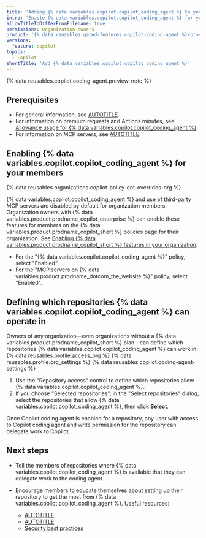 ```yaml
---
title: 'Adding {% data variables.copilot.copilot_coding_agent %} to your organization'
intro: 'Enable {% data variables.copilot.copilot_coding_agent %} for your members and define repositories where it is available.'
allowTitleToDifferFromFilename: true
permissions: Organization owners
product: '{% data reusables.gated-features.copilot-coding-agent %}<br><a href="https://github.com/github-copilot/purchase?ref_cta=Copilot+Enterprise+trial&ref_cta=Copilot+Business+trial&ref_loc=adding-cca-to-org" target="_blank" class="btn btn-primary mt-3 mr-3 no-underline"><span>Sign up for {% data variables.product.prodname_copilot_short %}</span> {% octicon "link-external" height:16 %}</a>'
versions:
  feature: copilot
topics:
  - Copilot
shortTitle: 'Add {% data variables.copilot.copilot_coding_agent %}'
---
```


{% data reusables.copilot.coding-agent.preview-note %}

## Prerequisites

* For general information, see [AUTOTITLE](/copilot/rolling-out-github-copilot-at-scale/enabling-developers/using-copilot-coding-agent-in-org).
* For information on premium requests and Actions minutes, see [Allowance usage for {% data variables.copilot.copilot_coding_agent %}](/billing/managing-billing-for-your-products/managing-billing-for-github-copilot/about-billing-for-github-copilot#allowance-usage-for-copilot-coding-agent).
* For information on MCP servers, see [AUTOTITLE](/copilot/customizing-copilot/extending-copilot-coding-agent-with-mcp).

## Enabling {% data variables.copilot.copilot_coding_agent %} for your members

{% data reusables.organizations.copilot-policy-ent-overrides-org %}

{% data variables.copilot.copilot_coding_agent %} and use of third-party MCP servers are disabled by default for organization members. Organization owners with {% data variables.product.prodname_copilot_enterprise %} can enable these features for members on the {% data variables.product.prodname_copilot_short %} policies page for their organization. See [Enabling {% data variables.product.prodname_copilot_short %} features in your organization](/copilot/managing-copilot/managing-github-copilot-in-your-organization/managing-policies-for-copilot-in-your-organization#enabling-copilot-features-in-your-organization).

* For the "{% data variables.copilot.copilot_coding_agent %}" policy, select "Enabled".
* For the "MCP servers on {% data variables.product.prodname_dotcom_the_website %}" policy, select "Enabled".

## Defining which repositories {% data variables.copilot.copilot_coding_agent %} can operate in

Owners of any organization—even organizations without a {% data variables.product.prodname_copilot_short %} plan—can define which repositories {% data variables.copilot.copilot_coding_agent %} can work in.
{% data reusables.profile.access_org %}
{% data reusables.profile.org_settings %}
{% data reusables.copilot.coding-agent-settings %}
1. Use the "Repository access" control to define which repositories allow {% data variables.copilot.copilot_coding_agent %}.
1. If you choose "Selected repositories", in the "Select repositories" dialog, select the repositories that allow {% data variables.copilot.copilot_coding_agent %}, then click **Select**.

Once Copilot coding agent is enabled for a repository, any user with access to Copilot coding agent and write permission for the repository can delegate work to Copilot.

## Next steps

* Tell the members of repositories where {% data variables.copilot.copilot_coding_agent %} is available that they can delegate work to the coding agent.
* Encourage members to educate themselves about setting up their repository to get the most from {% data variables.copilot.copilot_coding_agent %}. Useful resources:

   * [AUTOTITLE](/copilot/using-github-copilot/using-copilot-coding-agent-to-work-on-issues/best-practices-for-using-copilot-to-work-on-tasks)
   * [AUTOTITLE](/copilot/customizing-copilot/customizing-the-development-environment-for-copilot-coding-agent)
   * [Security best practices](/copilot/rolling-out-github-copilot-at-scale/enabling-developers/using-copilot-coding-agent-in-org#security-best-practices)
